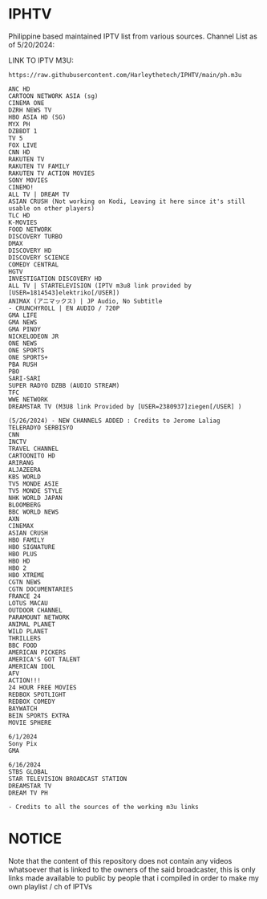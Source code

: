 # IPHTV
Philippine based maintained IPTV list from various sources.
Channel List as of 5/20/2024:

LINK TO IPTV M3U:
```
https://raw.githubusercontent.com/Harleythetech/IPHTV/main/ph.m3u
```

    ANC HD
    CARTOON NETWORK ASIA (sg)
    CINEMA ONE
    DZRH NEWS TV
    HBO ASIA HD (SG)
    MYX PH
    DZBBDT 1
    TV 5
    FOX LIVE
    CNN HD
    RAKUTEN TV
    RAKUTEN TV FAMILY
    RAKUTEN TV ACTION MOVIES
    SONY MOVIES
    CINEMO!
    ALL TV | DREAM TV
    ASIAN CRUSH (Not working on Kodi, Leaving it here since it's still usable on other players)
    TLC HD
    K-MOVIES
    FOOD NETWORK
    DISCOVERY TURBO
    DMAX
    DISCOVERY HD
    DISCOVERY SCIENCE
    COMEDY CENTRAL
    HGTV
    INVESTIGATION DISCOVERY HD
    ALL TV | STARTELEVISION (IPTV m3u8 link provided by [USER=1814543]elektriko[/USER])
    ANIMAX (アニマックス) | JP Audio, No Subtitle
    - CRUNCHYROLL | EN AUDIO / 720P
    GMA LIFE
    GMA NEWS
    GMA PINOY
    NICKELODEON JR
    ONE NEWS
    ONE SPORTS
    ONE SPORTS+
    PBA RUSH
    PBO
    SARI-SARI
    SUPER RADYO DZBB (AUDIO STREAM)
    TFC
    WWE NETWORK
    DREAMSTAR TV (M3U8 link Provided by [USER=2380937]ziegen[/USER] )
    
    (5/26/2024) - NEW CHANNELS ADDED : Credits to Jerome Laliag 
    TELERADYO SERBISYO
    CNN
    INCTV
    TRAVEL CHANNEL
    CARTOONITO HD
    ARIRANG
    ALJAZEERA
    KBS WORLD
    TV5 MONDE ASIE
    TV5 MONDE STYLE
    NHK WORLD JAPAN
    BLOOMBERG
    BBC WORLD NEWS
    AXN
    CINEMAX
    ASIAN CRUSH
    HBO FAMILY
    HBO SIGNATURE
    HBO PLUS
    HBO HD
    HBO 2
    HBO XTREME
    CGTN NEWS
    CGTN DOCUMENTARIES
    FRANCE 24
    LOTUS MACAU
    OUTDOOR CHANNEL
    PARAMOUNT NETWORK
    ANIMAL PLANET
    WILD PLANET
    THRILLERS
    BBC FOOD
    AMERICAN PICKERS
    AMERICA'S GOT TALENT
    AMERICAN IDOL
    AFV
    ACTION!!!
    24 HOUR FREE MOVIES
    REDBOX SPOTLIGHT
    REDBOX COMEDY
    BAYWATCH
    BEIN SPORTS EXTRA
    MOVIE SPHERE

    6/1/2024
    Sony Pix
    GMA

    6/16/2024
    STBS GLOBAL
    STAR TELEVISION BROADCAST STATION
    DREAMSTAR TV
    DREAM TV PH
    
    - Credits to all the sources of the working m3u links 


# NOTICE
Note that the content of this repository does not contain any videos whatsoever that is linked to the owners of the said broadcaster, this is only links made available to public by people that i compiled in order to make my own playlist / ch of IPTVs
